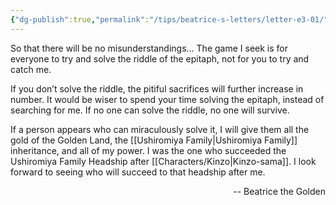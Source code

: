 ```yaml
---
{"dg-publish":true,"permalink":"/tips/beatrice-s-letters/letter-e3-01/"}
---
```


So that there will be no misunderstandings...
The game I seek is for everyone to try and solve the riddle of the epitaph, not for you to try and catch me.

If you don’t solve the riddle, the pitiful sacrifices will further increase in number. It would be wiser to spend your time solving the epitaph, instead of searching for me.
If no one can solve the riddle, no one will survive.

If a person appears who can miraculously solve it, I will give them all the gold of the Golden Land, the [[Ushiromiya Family\|Ushiromiya Family]] inheritance, and all of my power.
I was the one who succeeded the Ushiromiya Family Headship after [[Characters/Kinzo\|Kinzo-sama]]. I look forward to seeing who will succeed to that headship after me.

<p align="right">-- Beatrice the Golden</p>